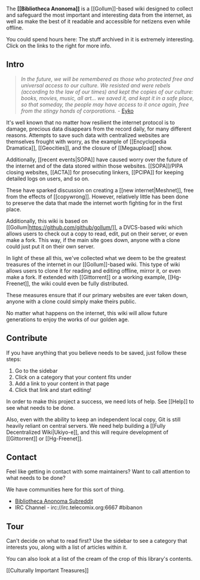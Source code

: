 The **[[Bibliotheca Anonoma]]** is a [[Gollum]]-based wiki designed to collect and safeguard the most important and interesting data from the internet, as well as make the best of it readable and accessible for netizens even while offline.

You could spend hours here: The stuff archived in it is extremely interesting. Click on the links to the right for more info.

## Intro

> *In the future, we will be remembered as those who protected free and universal access to our culture. We resisted and were rebels (according to the law of our times) and kept the copies of our culture: books, movies, music, all art… we saved it, and kept it in a safe place, so that someday, the people may have access to it once again, free from the stingy hands of corporations.* - [Eyko](http://www.reddit.com/r/darknetplan/comments/oo217/with_megaupload_shut_down_we_need_to_take_action/c3ip9a2)

It's well known that no matter how resilient the internet protocol is to damage, precious data disappears from the record daily, for many different reasons. Attempts to save such data with centralized websites are themselves frought with worry, as the example of [[Encyclopedia Dramatica]], [[Geocities]], and the closure of [[Megaupload]] show.

Additionally, [[recent events|SOPA]] have caused worry over the future of the internet and of the data stored within those websites. [[SOPA]]/PIPA closing websites, [[ACTA]] for prosecuting linkers, [[PCIPA]] for keeping detailed logs on users, and so on.

These have sparked discussion on creating a [[new internet|Meshnet]], free from the effects of [[copywrong]]. However, relatively little has been done to preserve the data that made the internet worth fighting for in the first place.

Additionally, this wiki is based on [[Gollum|https://github.com/github/gollum/]], a DVCS-based wiki which allows users to check out a copy to read, edit, put on their server, or even make a fork. This way, if the main site goes down, anyone with a clone could just put it on their own server.

In light of these all this, we've collected what we deem to be the greatest treasures of the internet in our [[Gollum]]-based wiki. This type of wiki allows users to clone it for reading and editing offline, mirror it, or even make a fork. If extended with [[Gittorrent]] or a working example, [[Hg-Freenet]], the wiki could even be fully distributed. 

These measures ensure that if our primary websites are ever taken down, anyone with a clone could simply make theirs public.

No matter what happens on the internet, this wiki will allow future generations to enjoy the works of our golden age.

## Contribute

If you have anything that you believe needs to be saved, just follow these steps: 

1. Go to the sidebar 
1. Click on a category that your content fits under
1. Add a link to your content in that page
1. Click that link and start editing!

In order to make this project a success, we need lots of help. See [[Help]] to see what needs to be done.

Also, even with the ability to keep an independent local copy, Git is still heavily reliant on central servers. We need help building a [[Fully Decentralized Wiki|Ukiyo-e]], and this will require development of [[Gittorrent]] or [[Hg-Freenet]].

## Contact

Feel like getting in contact with some maintainers? Want to call attention to what needs to be done?

We have communities here for this sort of thing.

* [Bibliotheca Anonoma Subreddit](http://www.reddit.com/r/bibanon/)
* IRC Channel - irc://irc.telecomix.org:6667 #bibanon

## Tour

Can't decide on what to read first? Use the sidebar to see a category that interests you, along with a list of articles within it.

You can also look at a list of the cream of the crop of this library's contents.

[[Culturally Important Treasures]]
